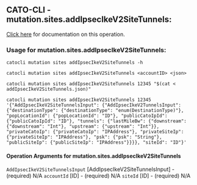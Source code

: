
## CATO-CLI - mutation.sites.addIpsecIkeV2SiteTunnels:
[Click here](https://api.catonetworks.com/documentation/#mutation-addIpsecIkeV2SiteTunnels) for documentation on this operation.

### Usage for mutation.sites.addIpsecIkeV2SiteTunnels:

`catocli mutation sites addIpsecIkeV2SiteTunnels -h`

`catocli mutation sites addIpsecIkeV2SiteTunnels <accountID> <json>`

`catocli mutation sites addIpsecIkeV2SiteTunnels 12345 "$(cat < addIpsecIkeV2SiteTunnels.json)"`

`catocli mutation sites addIpsecIkeV2SiteTunnels 12345 '{"AddIpsecIkeV2SiteTunnelsInput": {"AddIpsecIkeV2TunnelsInput": {"destinationType": {"destinationType": "enum(DestinationType)"}, "popLocationId": {"popLocationId": "ID"}, "publicCatoIpId": {"publicCatoIpId": "ID"}, "tunnels": {"lastMileBw": {"downstream": {"downstream": "Int"}, "upstream": {"upstream": "Int"}}, "privateCatoIp": {"privateCatoIp": "IPAddress"}, "privateSiteIp": {"privateSiteIp": "IPAddress"}, "psk": {"psk": "String"}, "publicSiteIp": {"publicSiteIp": "IPAddress"}}}}, "siteId": "ID"}'`

#### Operation Arguments for mutation.sites.addIpsecIkeV2SiteTunnels ####
`AddIpsecIkeV2SiteTunnelsInput` [AddIpsecIkeV2SiteTunnelsInput] - (required) N/A 
`accountId` [ID] - (required) N/A 
`siteId` [ID] - (required) N/A 
